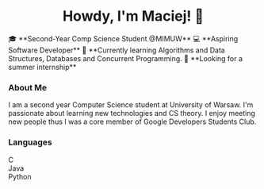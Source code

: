 <center>
    <h1>Howdy, I'm Maciej! 👋</h1>
</center>
🎓 **Second-Year Comp Science Student @MIMUW**  
💻 **Aspiring Software Developer**
🌟 **Currently learning Algorithms and Data Structures, Databases and Concurrent Programming.
💼 **Looking for a summer internship**

### About Me

I am a second year Computer Science student at University of Warsaw. I'm passionate about learning new technologies and CS theory.
I enjoy meeting new people thus I was a core member of Google Developers Students Club.

### Languages
C  
Java  
Python  

